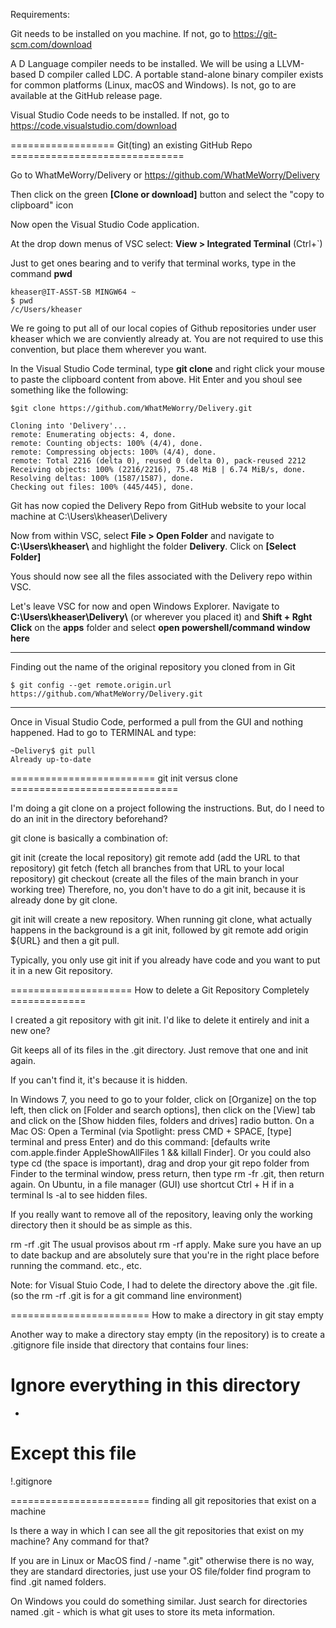 

Requirements: 

Git needs to be installed on you machine.
If not, go to https://git-scm.com/download

A D Language compiler needs to be installed. We will be using a LLVM-based D compiler called LDC.  A portable stand-alone binary compiler exists for common platforms (Linux, macOS and Windows).  Is not, go to  are available at the GitHub release page.

Visual Studio Code needs to be installed.
If not, go to https://code.visualstudio.com/download


================== Git(ting) an existing GitHub Repo ==============================


Go to WhatMeWorry/Delivery or https://github.com/WhatMeWorry/Delivery

Then click on the green **[Clone or download]** button and select the "copy to clipboard" icon

Now open the Visual Studio Code application.

At the drop down menus of VSC select:
**View > Integrated Terminal**  (Ctrl+`)

Just to get ones bearing and to verify that terminal works, type in the command **pwd**

```
kheaser@IT-ASST-SB MINGW64 ~
$ pwd
/c/Users/kheaser
```

We re going to put all of our local copies of Github repositories under user kheaser which we are conviently already at. You are not required to use this convention, but place them wherever you want.  


In the Visual Studio Code terminal, type **git clone** and right click your mouse to paste the clipboard content from above.
Hit Enter and you shoul see something like the following:

```
$git clone https://github.com/WhatMeWorry/Delivery.git

Cloning into 'Delivery'...
remote: Enumerating objects: 4, done.
remote: Counting objects: 100% (4/4), done.
remote: Compressing objects: 100% (4/4), done.
remote: Total 2216 (delta 0), reused 0 (delta 0), pack-reused 2212
Receiving objects: 100% (2216/2216), 75.48 MiB | 6.74 MiB/s, done.
Resolving deltas: 100% (1587/1587), done.
Checking out files: 100% (445/445), done.
```

Git has now copied the Delivery Repo from GitHub website to your local machine at
C:\Users\kheaser\Delivery

Now from within VSC, select **File > Open Folder**
and navigate to **C:\Users\kheaser\\** and highlight the folder **Delivery**. Click on **[Select Folder]**

Yous should now see all the files associated with the Delivery repo within VSC.

Let's leave VSC for now and open Windows Explorer. Navigate to **C:\Users\kheaser\Delivery\\** (or wherever you placed it)
and **Shift + Rght Click** on the **apps** folder and select **open powershell/command window here**



***
Finding out the name of the original repository you cloned from in Git
```
$ git config --get remote.origin.url
https://github.com/WhatMeWorry/Delivery.git
```


***
Once in Visual Studio Code, performed a pull from the GUI and nothing happened.
Had to go to TERMINAL and type:
```
~Delivery$ git pull
Already up-to-date
```

========================= git init versus clone =============================

I'm doing a git clone on a project following the instructions. But, do I need to do an init in the directory beforehand?


git clone is basically a combination of:

git init (create the local repository)
git remote add (add the URL to that repository)
git fetch (fetch all branches from that URL to your local repository)
git checkout (create all the files of the main branch in your working tree)
Therefore, no, you don't have to do a git init, because it is already done by git clone.

git init will create a new repository. When running git clone, what actually happens in the background is a git init, followed by git remote add origin ${URL} and then a git pull.

Typically, you only use git init if you already have code and you want to put it in a new Git repository.

===================== How to delete a Git Repository Completely =============

I created a git repository with git init. I'd like to delete it entirely and init a new one?

Git keeps all of its files in the .git directory. Just remove that one and init again.


If you can't find it, it's because it is hidden.

In Windows 7, you need to go to your folder, click on [Organize] on the top left, then click on [Folder and search options], then click on the [View] tab and click on the [Show hidden files, folders and drives] radio button.
On a Mac OS:
Open a Terminal (via Spotlight: press CMD + SPACE, [type] terminal and press Enter) and do this command: [defaults write com.apple.finder AppleShowAllFiles 1 && killall Finder].
Or you could also type cd (the space is important), drag and drop your git repo folder from Finder to the terminal window, press return, then type rm -fr .git, then return again.
On Ubuntu, in a file manager (GUI) use shortcut Ctrl + H
if in a terminal ls -al to see hidden files.


If you really want to remove all of the repository, leaving only the working directory then it should be as simple as this.

rm -rf .git
The usual provisos about rm -rf apply. Make sure you have an up to date backup and are absolutely sure that you're in the right place before running the command. etc., etc.

Note: for Visual Stuio Code, I had to delete the directory above the .git file.  (so the rm -rf .git is for a git command line environment)



======================== How to make a directory in git stay empty

Another way to make a directory stay empty (in the repository) is to create a .gitignore file inside that directory that contains four lines:

# Ignore everything in this directory
*
# Except this file
!.gitignore



======================== finding all git repositories that exist on a machine

Is there a way in which I can see all the git repositories that exist on my machine? Any command for that?

If you are in Linux or MacOS
find / -name ".git"
otherwise there is no way, they are standard directories, just use your OS file/folder find program to find .git named folders.

On Windows you could do something similar. Just search for directories named .git - which is what git uses to store its meta information.


